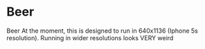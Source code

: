 Beer
====

Beer
At the moment, this is designed to run in 640x1136 (Iphone 5s resolution).  Running in wider resolutions looks VERY weird
